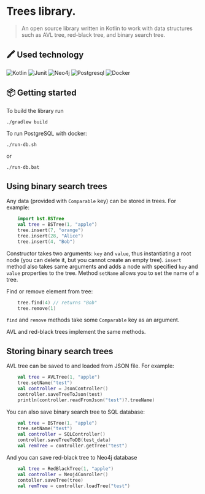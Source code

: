 # Trees library.
> An open source library written in Kotlin to work with data structures such as AVL tree, red-black tree, and binary search tree.
## 🖍 Used technology
![Kotlin](https://img.shields.io/badge/-Kotlin-61DAFB?logo=kotlin)
![Junit](https://img.shields.io/badge/Tests-Junit-green)
![Neo4j](https://img.shields.io/badge/Neo4j-008CC1?style=for-the-badge&logo=neo4j&logoColor=white)
![Postgresql](https://img.shields.io/badge/PostgreSQL-316192?style=for-the-badge&logo=postgresql&logoColor=white)
![Docker](https://img.shields.io/badge/Docker-316192?style=for-the-badge&logo=Docker&logoColor=white)
## :package: Getting started
To build the library run

```sh
./gradlew build
```
To run PostgreSQL with docker:
```
./run-db.sh
```
or
```
./run-db.bat
```

## Using binary search trees
Any data (provided with `Comparable` key) can be stored in trees.
For example:

```kotlin
    import bst.BSTree
    val tree = BSTree(1, "apple")
    tree.insert(7, "orange")
    tree.insert(28, "Alice")
    tree.insert(4, "Bob")
```
Constructor takes two arguments: `key` and `value`, thus instantiating a root node (you can delete it, 
but you cannot create an empty tree).
`insert` method also takes same arguments and adds a node with specified `key` and `value` properties to the tree.
Method `setName` allows you to set the name of a tree.

Find or remove element from tree:
```kotlin
    tree.find(4) // returns "Bob"
    tree.remove(1) 
```
`find` and `remove` methods take some `Comparable` key as an argument.

AVL and red-black trees implement the same methods.

## Storing binary search trees
AVL tree can be saved to and loaded from JSON file. 
For example:
```kotlin
    val tree = AVLTree(1, "apple")
    tree.setName("test")
    val controller = JsonController()
    controller.saveTreeToJson(test)
    println(controller.readFromJson("test")?.treeName)
```
You can also save binary search tree to SQL database:
```kotlin
    val tree = BSTree(1, "apple")
    tree.setName("test")
    val controller = SQLController()
    controller.saveTreeToDB(test_data)
    val remTree = controller.getTree("test")
```
And you can save red-black tree to Neo4j database
```kotlin
    val tree = RedBlackTree(1, "apple")
    val controller = Neoj4Conroller()
    contoller.saveTree(tree)
    val remTree = controller.loadTree("test")
```